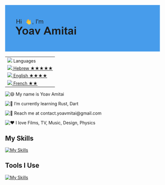 <picture>
  <img src="https://github.com/yoavamitai/yoavamitai/blob/main/header.png" />
  </picture>
  
<table align="right">
    <tr><td><img src="https://github.com/milaan9/milaan9/blob/main/3898082.svg" width="25"> Languages</a></td></tr>
    <tr><td><a href="README.md"><img src="https://em-content.zobj.net/thumbs/160/apple/325/flag-israel_1f1ee-1f1f1.png" height="20"> Hebrew ★★★★★</a></td></tr>
    <tr><td><a href="README.md"><img src="https://em-content.zobj.net/thumbs/160/apple/325/flag-united-states_1f1fa-1f1f8.png" height="20"> English ★★★★</a></td>
    <tr><td><a href="README.md"><img src="https://em-content.zobj.net/thumbs/160/apple/325/flag-france_1f1eb-1f1f7.png" height="20"> French ★★</a></td>
</tr>
</table>
<div align="left">
<p float='left'>
  <img src="https://fonts.gstatic.com/s/e/notoemoji/latest/1f604/512.gif" alt="😄" width="32" height="32">
  My name is Yoav Amitai
 </p>
<p float="left">
  <img src="https://fonts.gstatic.com/s/e/notoemoji/latest/1f331/512.gif" alt="🌱" width="32" height="32"/>
  I’m currently learning Rust, Dart
</p>

<p float="left">
  <img src="https://fonts.gstatic.com/s/e/notoemoji/latest/1f4ab/512.gif" alt="💫" width="32" height="32">
  Reach me at contact.yoavmitai@gmail.com
  </p>
 
<p float="left">
  <img src="https://fonts.gstatic.com/s/e/notoemoji/latest/2764_fe0f/512.gif" alt="❤" width="32" height="32">
  I love Films, TV, Music, Design, Physics
</p>
</div>

## <b>My Skills</b>

[![My Skills](https://skillicons.dev/icons?i=cs,python,js,html,css,mysql,flutter,dart,unreal)](https://skillicons.dev)

## <b>Tools I Use</b>
[![My Skills](https://skillicons.dev/icons?i=ae,ps,pr,androidstudio,blender,figma,supabase,git,github,vscode)](https://skillicons.dev)

